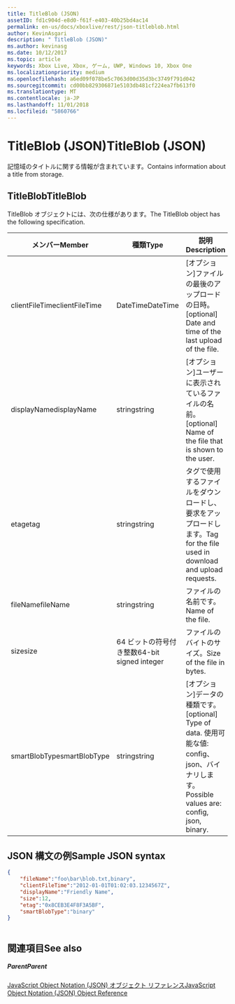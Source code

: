 ```yaml
---
title: TitleBlob (JSON)
assetID: fd1c904d-e8d0-f61f-e403-40b25bd4ac14
permalink: en-us/docs/xboxlive/rest/json-titleblob.html
author: KevinAsgari
description: " TitleBlob (JSON)"
ms.author: kevinasg
ms.date: 10/12/2017
ms.topic: article
keywords: Xbox Live, Xbox, ゲーム, UWP, Windows 10, Xbox One
ms.localizationpriority: medium
ms.openlocfilehash: a6ed09f078be5c7063d00d35d3bc3749f791d042
ms.sourcegitcommit: cd00bb829306871e5103db481cf224ea7fb613f0
ms.translationtype: MT
ms.contentlocale: ja-JP
ms.lasthandoff: 11/01/2018
ms.locfileid: "5860766"
---
```

# <a name="titleblob-json"></a><span data-ttu-id="b9115-104">TitleBlob (JSON)</span><span class="sxs-lookup"><span data-stu-id="b9115-104">TitleBlob (JSON)</span></span>
<span data-ttu-id="b9115-105">記憶域のタイトルに関する情報が含まれています。</span><span class="sxs-lookup"><span data-stu-id="b9115-105">Contains information about a title from storage.</span></span> 
<a id="ID4EP"></a>

 
## <a name="titleblob"></a><span data-ttu-id="b9115-106">TitleBlob</span><span class="sxs-lookup"><span data-stu-id="b9115-106">TitleBlob</span></span>
 
<span data-ttu-id="b9115-107">TitleBlob オブジェクトには、次の仕様があります。</span><span class="sxs-lookup"><span data-stu-id="b9115-107">The TitleBlob object has the following specification.</span></span>
 
| <span data-ttu-id="b9115-108">メンバー</span><span class="sxs-lookup"><span data-stu-id="b9115-108">Member</span></span>| <span data-ttu-id="b9115-109">種類</span><span class="sxs-lookup"><span data-stu-id="b9115-109">Type</span></span>| <span data-ttu-id="b9115-110">説明</span><span class="sxs-lookup"><span data-stu-id="b9115-110">Description</span></span>| 
| --- | --- | --- | 
| <span data-ttu-id="b9115-111">clientFileTime</span><span class="sxs-lookup"><span data-stu-id="b9115-111">clientFileTime</span></span>| <span data-ttu-id="b9115-112">DateTime</span><span class="sxs-lookup"><span data-stu-id="b9115-112">DateTime</span></span>| <span data-ttu-id="b9115-113">[オプション]ファイルの最後のアップロードの日時。</span><span class="sxs-lookup"><span data-stu-id="b9115-113">[optional] Date and time of the last upload of the file.</span></span>| 
| <span data-ttu-id="b9115-114">displayName</span><span class="sxs-lookup"><span data-stu-id="b9115-114">displayName</span></span>| <span data-ttu-id="b9115-115">string</span><span class="sxs-lookup"><span data-stu-id="b9115-115">string</span></span>| <span data-ttu-id="b9115-116">[オプション]ユーザーに表示されているファイルの名前。</span><span class="sxs-lookup"><span data-stu-id="b9115-116">[optional] Name of the file that is shown to the user.</span></span>| 
| <span data-ttu-id="b9115-117">etag</span><span class="sxs-lookup"><span data-stu-id="b9115-117">etag</span></span>| <span data-ttu-id="b9115-118">string</span><span class="sxs-lookup"><span data-stu-id="b9115-118">string</span></span>| <span data-ttu-id="b9115-119">タグで使用するファイルをダウンロードし、要求をアップロードします。</span><span class="sxs-lookup"><span data-stu-id="b9115-119">Tag for the file used in download and upload requests.</span></span>| 
| <span data-ttu-id="b9115-120">fileName</span><span class="sxs-lookup"><span data-stu-id="b9115-120">fileName</span></span>| <span data-ttu-id="b9115-121">string</span><span class="sxs-lookup"><span data-stu-id="b9115-121">string</span></span>| <span data-ttu-id="b9115-122">ファイルの名前です。</span><span class="sxs-lookup"><span data-stu-id="b9115-122">Name of the file.</span></span>| 
| <span data-ttu-id="b9115-123">size</span><span class="sxs-lookup"><span data-stu-id="b9115-123">size</span></span>| <span data-ttu-id="b9115-124">64 ビットの符号付き整数</span><span class="sxs-lookup"><span data-stu-id="b9115-124">64-bit signed integer</span></span>| <span data-ttu-id="b9115-125">ファイルのバイトのサイズ。</span><span class="sxs-lookup"><span data-stu-id="b9115-125">Size of the file in bytes.</span></span>| 
| <span data-ttu-id="b9115-126">smartBlobType</span><span class="sxs-lookup"><span data-stu-id="b9115-126">smartBlobType</span></span>| <span data-ttu-id="b9115-127">string</span><span class="sxs-lookup"><span data-stu-id="b9115-127">string</span></span>| <span data-ttu-id="b9115-128">[オプション]データの種類です。</span><span class="sxs-lookup"><span data-stu-id="b9115-128">[optional] Type of data.</span></span> <span data-ttu-id="b9115-129">使用可能な値: config、json、バイナリします。</span><span class="sxs-lookup"><span data-stu-id="b9115-129">Possible values are: config, json, binary.</span></span>| 
  
<a id="ID4E6C"></a>

 
## <a name="sample-json-syntax"></a><span data-ttu-id="b9115-130">JSON 構文の例</span><span class="sxs-lookup"><span data-stu-id="b9115-130">Sample JSON syntax</span></span>
 

```json
{
    "fileName":"foo\bar\blob.txt,binary",
    "clientFileTime":"2012-01-01T01:02:03.1234567Z",
    "displayName":"Friendly Name",
    "size":12,
    "etag":"0x8CEB3E4F8F3A5BF",
    "smartBlobType":"binary"
}
      
```

  
<a id="ID4EID"></a>

 
## <a name="see-also"></a><span data-ttu-id="b9115-131">関連項目</span><span class="sxs-lookup"><span data-stu-id="b9115-131">See also</span></span>
 
<a id="ID4EKD"></a>

 
##### <a name="parent"></a><span data-ttu-id="b9115-132">Parent</span><span class="sxs-lookup"><span data-stu-id="b9115-132">Parent</span></span> 

[<span data-ttu-id="b9115-133">JavaScript Object Notation (JSON) オブジェクト リファレンス</span><span class="sxs-lookup"><span data-stu-id="b9115-133">JavaScript Object Notation (JSON) Object Reference</span></span>](atoc-xboxlivews-reference-json.md)

   